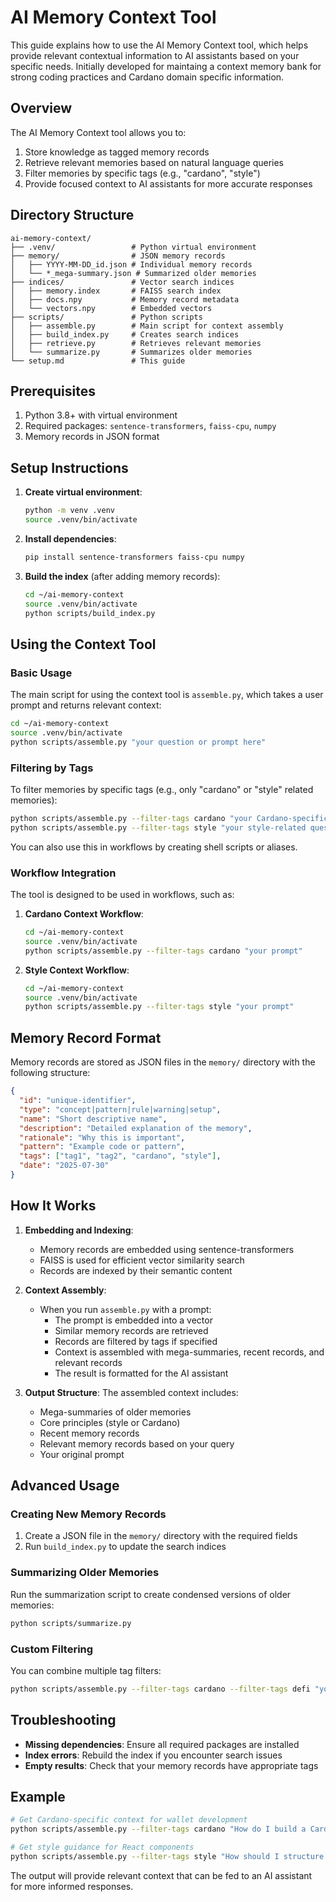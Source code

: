 # AI Memory Context Tool

This guide explains how to use the AI Memory Context tool, which helps provide relevant contextual information to AI assistants based on your specific needs.
Initially developed for maintaing a context memory bank for strong coding practices and Cardano domain specific information.

## Overview

The AI Memory Context tool allows you to:

1. Store knowledge as tagged memory records
2. Retrieve relevant memories based on natural language queries
3. Filter memories by specific tags (e.g., "cardano", "style")
4. Provide focused context to AI assistants for more accurate responses

## Directory Structure

```
ai-memory-context/
├── .venv/                 # Python virtual environment
├── memory/                # JSON memory records
│   ├── YYYY-MM-DD_id.json # Individual memory records
│   └── *_mega-summary.json # Summarized older memories
├── indices/               # Vector search indices
│   ├── memory.index       # FAISS search index
│   ├── docs.npy           # Memory record metadata
│   └── vectors.npy        # Embedded vectors
├── scripts/               # Python scripts
│   ├── assemble.py        # Main script for context assembly
│   ├── build_index.py     # Creates search indices
│   ├── retrieve.py        # Retrieves relevant memories
│   └── summarize.py       # Summarizes older memories
└── setup.md               # This guide
```

## Prerequisites

1. Python 3.8+ with virtual environment
2. Required packages: `sentence-transformers`, `faiss-cpu`, `numpy`
3. Memory records in JSON format

## Setup Instructions

1. **Create virtual environment**:
   ```bash
   python -m venv .venv
   source .venv/bin/activate
   ```

2. **Install dependencies**:
   ```bash
   pip install sentence-transformers faiss-cpu numpy
   ```

3. **Build the index** (after adding memory records):
   ```bash
   cd ~/ai-memory-context
   source .venv/bin/activate
   python scripts/build_index.py
   ```

## Using the Context Tool

### Basic Usage

The main script for using the context tool is `assemble.py`, which takes a user prompt and returns relevant context:

```bash
cd ~/ai-memory-context
source .venv/bin/activate
python scripts/assemble.py "your question or prompt here"
```

### Filtering by Tags

To filter memories by specific tags (e.g., only "cardano" or "style" related memories):

```bash
python scripts/assemble.py --filter-tags cardano "your Cardano-specific question"
python scripts/assemble.py --filter-tags style "your style-related question"
```

You can also use this in workflows by creating shell scripts or aliases.

### Workflow Integration

The tool is designed to be used in workflows, such as:

1. **Cardano Context Workflow**:
   ```bash
   cd ~/ai-memory-context
   source .venv/bin/activate
   python scripts/assemble.py --filter-tags cardano "your prompt"
   ```

2. **Style Context Workflow**:
   ```bash
   cd ~/ai-memory-context
   source .venv/bin/activate
   python scripts/assemble.py --filter-tags style "your prompt"
   ```

## Memory Record Format

Memory records are stored as JSON files in the `memory/` directory with the following structure:

```json
{
  "id": "unique-identifier",
  "type": "concept|pattern|rule|warning|setup",
  "name": "Short descriptive name",
  "description": "Detailed explanation of the memory",
  "rationale": "Why this is important",
  "pattern": "Example code or pattern",
  "tags": ["tag1", "tag2", "cardano", "style"],
  "date": "2025-07-30"
}
```

## How It Works

1. **Embedding and Indexing**:
   - Memory records are embedded using sentence-transformers
   - FAISS is used for efficient vector similarity search
   - Records are indexed by their semantic content

2. **Context Assembly**:
   - When you run `assemble.py` with a prompt:
     - The prompt is embedded into a vector
     - Similar memory records are retrieved
     - Records are filtered by tags if specified
     - Context is assembled with mega-summaries, recent records, and relevant records
     - The result is formatted for the AI assistant

3. **Output Structure**:
   The assembled context includes:
   - Mega-summaries of older memories
   - Core principles (style or Cardano)
   - Recent memory records
   - Relevant memory records based on your query
   - Your original prompt

## Advanced Usage

### Creating New Memory Records

1. Create a JSON file in the `memory/` directory with the required fields
2. Run `build_index.py` to update the search indices

### Summarizing Older Memories

Run the summarization script to create condensed versions of older memories:

```bash
python scripts/summarize.py
```

### Custom Filtering

You can combine multiple tag filters:

```bash
python scripts/assemble.py --filter-tags cardano --filter-tags defi "your prompt"
```

## Troubleshooting

- **Missing dependencies**: Ensure all required packages are installed
- **Index errors**: Rebuild the index if you encounter search issues
- **Empty results**: Check that your memory records have appropriate tags

## Example

```bash
# Get Cardano-specific context for wallet development
python scripts/assemble.py --filter-tags cardano "How do I build a Cardano wallet?"

# Get style guidance for React components
python scripts/assemble.py --filter-tags style "How should I structure React components?"
```

The output will provide relevant context that can be fed to an AI assistant for more informed responses.
